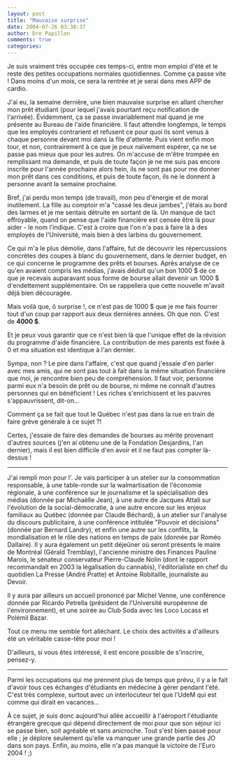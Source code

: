 ```yaml
---
layout: post
title: "Mauvaise surprise"
date: 2004-07-26 03:38:37
author: Dre Papillon
comments: true
categories: 
---
```



Je suis vraiment très occupée ces temps-ci, entre mon emploi d'été et le reste des petites occupations normales quotidiennes.  Comme ça passe vite !  Dans moins d'un mois, ce sera la rentrée et je serai dans mes APP de cardio.

J'ai eu, la semaine dernière, une bien mauvaise surprise en allant chercher mon prêt étudiant (pour lequel j'avais pourtant reçu notification de l'arrivée).  Évidemment, ça se passe invariablement mal quand je me présente au Bureau de l'aide financière.  Il faut attendre longtemps, le temps que les employés contrarient et refusent ce pour quoi ils sont venus à chaque personne devant moi dans la file d'attente.  Puis vient enfin mon tour, et non, contrairement à ce que je peux naïvement espérer, ça ne se passe pas mieux que pour les autres.  On m'accuse de m'être trompée en remplissant ma demande, et puis de toute façon je ne me suis pas encore inscrite pour l'année prochaine alors hein, ils ne sont pas pour me donner mon prêt dans ces conditions, et puis de toute façon, ils ne le donnent à personne avant la semaine prochaine.

Bref, j'ai perdu mon temps (de travail), mon peu d'énergie et de moral inutilement.  La fille au comptoir m'a "cassé les deux jambes", j'étais au bord des larmes et je me sentais détruite en sortant de là.  Un manque de tact effroyable, quand on pense que l'aide financière est censée être là pour aider - le nom l'indique.  C'est à croire que l'on n'a pas à faire là à des employés de l'Université, mais bien à des larbins du gouvernement.

Ce qui m'a le plus démolie, dans l'affaire, fut de découvrir les répercussions concrètes des coupes à blanc du gouvernement, dans le dernier budget, en ce qui concerne le programme des prêts et bourses.  Après analyse de ce qu'en avaient compris les médias, j'avais déduit qu'un bon 1000 $ de ce que je recevais auparavant sous forme de bourse allait devenir un 1000 $ d'endettement supplémentaire.  On se rappellera que cette nouvelle m'avait déjà bien découragée.

Mais voilà que, ô surprise !, ce n'est pas de 1000 $ que je me fais fourrer tout d'un coup par rapport aux deux dernières années.  Oh que non.  C'est de **4000 $**.

Et je peux vous garantir que ce n'est bien là que l'unique effet de la révision du programme d'aide financière.  La contribution de mes parents est fixée à 0 et ma situation est identique à l'an dernier.

Sympa, non ?  Le pire dans l'affaire, c'est que quand j'essaie d'en parler avec mes amis, qui ne sont pas tout à fait dans la même situation financière que moi, je rencontre bien peu de compréhension.  Il faut voir, personne parmi eux n'a besoin de prêt ou de bourse, ni même ne connaît d'autres personnes qui en bénéficient !  Les riches s'enrichissent et les pauvres s'appauvrissent, dit-on...

Comment ça se fait que tout le Québec n'est pas dans la rue en train de faire grève générale à ce sujet ?!

Certes, j'essaie de faire des demandes de bourses au mérite provenant d'autres sources (j'en ai obtenu une de la Fondation Desjardins, l'an dernier), mais il est bien difficile d'en avoir et il ne faut pas compter là-dessus !

***

J'ai rempli mon  pour l'.  Je vais participer à un atelier sur la consommation responsable, à une table-ronde sur la walmartisation de l'économie régionale, à une conférence sur le journalisme et la spécialisation des médias (donnée par Michaëlle Jean), à une autre de Jacques Attali sur l'évolution de la social-démocratie, à une autre encore sur les enjeux familiaux au Québec (donnée par Claude Béchard), à un atelier sur l'analyse du discours publicitaire, à une conférence intitulée "Pouvoir et décisions" (donnée par Bernard Landry), et enfin une autre sur les conflits, la mondialisation et le rôle des nations en temps de paix (donnée par Roméo Dallaire).  Il y aura également un petit déjeûner où seront présents le maire de Montréal (Gérald Tremblay), l'ancienne ministre des Finances Pauline Marois, le sénateur conservateur Pierre-Claude Nolin (dont le rapport recommandait en 2003 la légalisation du cannabis), l'éditorialiste en chef du quotidien La Presse (André Pratte) et Antoine Robitaille, journaliste au Devoir.

Il y aura par ailleurs un accueil prononcé par Michel Venne, une conférence donnée par Ricardo Petrella (président de l'Université européenne de l'environnement), et une soirée au Club Soda avec les Loco Locass et Polémil Bazar.

Tout ce menu me semble fort alléchant.  Le choix des activités a d'ailleurs été un véritable casse-tête pour moi !

D'ailleurs, si vous êtes intéressé, il est encore possible de s'inscrire, pensez-y.

***

Parmi les occupations qui me prennent plus de temps que prévu, il y a le fait d'avoir tous ces échanges d'étudiants en médecine à gérer pendant l'été.  C'est très complexe, surtout avec un interlocuteur tel que l'UdeM qui est comme qui dirait en vacances...

À ce sujet, je suis donc aujourd'hui allée accueillir à l'aéroport l'étudiante étrangère grecque qui dépend directement de moi pour que son séjour ici se passe bien, soit agréable et sans anicroche.  Tout s'est bien passé pour elle ; je déplore seulement qu'elle va manquer une grande partie des JO dans son pays.  Enfin, au moins, elle n'a pas manqué la victoire de l'Euro 2004 ! ;)